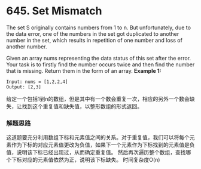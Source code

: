 # 645. Set Mismatch
The set S originally contains numbers from 1 to n. But unfortunately, due to the data error, one of the numbers in the set got duplicated to another number in the set, which results in repetition of one number and loss of another number.

Given an array nums representing the data status of this set after the error. Your task is to firstly find the number occurs twice and then find the number that is missing. Return them in the form of an array.
**Example 1:**
```
Input: nums = [1,2,2,4]
Output: [2,3]
```
给定一个包括1到n的数组，但是其中有一个数会重复一次，相应的另外一个数会缺失，让找到这个重复值和缺失值，以整形数组的形式返回。
### 解题思路
这道题要充分利用数组下标和元素值之间的关系。对于重复值，我们可以将每个元素作为下标的对应元素值更改为负值，如果下一个元素作为下标找到的元素值是负值，说明该下标已经出现过，从而确定重复值。
然后再次遍历整个数组，查找哪个下标对应的元素值依然为正，说明该下标缺失。
时间复杂度O(n)